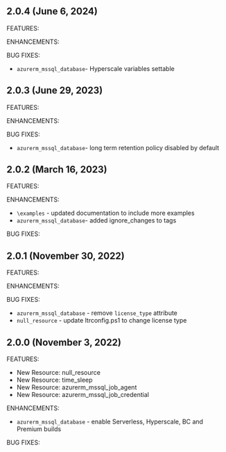 ## 2.0.4 (June 6, 2024)

FEATURES:

ENHANCEMENTS:

BUG FIXES:
* `azurerm_mssql_database`- Hyperscale variables settable

## 2.0.3 (June 29, 2023)

FEATURES:

ENHANCEMENTS:

BUG FIXES:
* `azurerm_mssql_database`- long term retention policy disabled by default


## 2.0.2 (March 16, 2023)

FEATURES:

ENHANCEMENTS:
* `\examples` - updated documentation to include more examples
* `azurerm_mssql_database`- added ignore_changes to tags

BUG FIXES:


## 2.0.1 (November 30, 2022)

FEATURES:

ENHANCEMENTS:

BUG FIXES:
* `azurerm_mssql_database` - remove `license_type` attribute
* `null_resource` - update ltrconfig.ps1 to change license type


## 2.0.0 (November 3, 2022)

FEATURES:
* New Resource: null_resource
* New Resource: time_sleep
* New Resource: azurerm_mssql_job_agent
* New Resource: azurerm_mssql_job_credential


ENHANCEMENTS:
* `azurerm_mssql_database` - enable Serverless, Hyperscale, BC and Premium builds

BUG FIXES:
